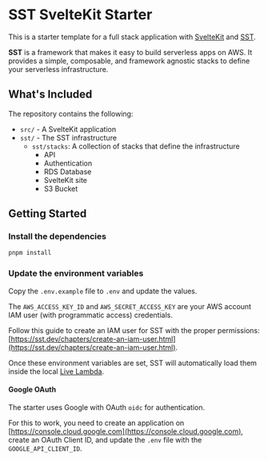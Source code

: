 # SST SvelteKit Starter

This is a starter template for a full stack application with [SvelteKit](https://kit.svelte.dev) and [SST](https://sst.dev).

**SST** is a framework that makes it easy to build serverless apps on AWS. It provides a simple, composable, and framework agnostic stacks to define your serverless infrastructure.

## What's Included

The repository contains the following:

- `src/` - A SvelteKit application
- `sst/` - The SST infrastructure
  - `sst/stacks`: A collection of stacks that define the infrastructure
    - API
    - Authentication
    - RDS Database
    - SvelteKit site
    - S3 Bucket

## Getting Started

### Install the dependencies

```bash
pnpm install
```

### Update the environment variables

Copy the `.env.example` file to `.env` and update the values.

The `AWS_ACCESS_KEY_ID` and `AWS_SECRET_ACCESS_KEY` are your AWS account IAM user (with programmatic access) credentials.

Follow this guide to create an IAM user for SST with the proper permissions: [https://sst.dev/chapters/create-an-iam-user.html](https://sst.dev/chapters/create-an-iam-user.html).

Once these environment variables are set, SST will automatically load them inside the local [Live Lambda](https://docs.sst.dev/live-lambda-development).


#### Google OAuth

The starter uses Google with OAuth `oidc` for authentication.

For this to work, you need to create an application on [https://console.cloud.google.com](https://console.cloud.google.com), create an OAuth Client ID, and update the `.env` file with the `GOOGLE_API_CLIENT_ID`.
